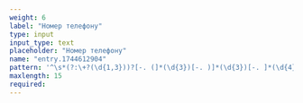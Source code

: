 ```yaml
---
weight: 6
label: "Номер телефону"
type: input
input_type: text
placeholder: "Номер телефону"
name: "entry.1744612904"
pattern: '^\s*(?:\+?(\d{1,3}))?[-. (]*(\d{3})[-. )]*(\d{3})[-. ]*(\d{4})(?: *x(\d+))?\s*$'
maxlength: 15
required:
---
```

